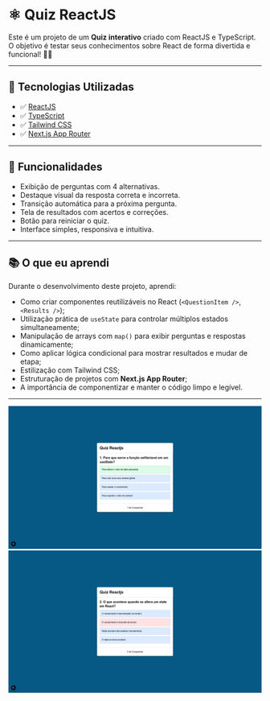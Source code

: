# ⚛️ Quiz ReactJS

Este é um projeto de um **Quiz interativo** criado com ReactJS e TypeScript. O objetivo é testar seus conhecimentos sobre React de forma divertida e funcional! 🧠✨

---

## 🚀 Tecnologias Utilizadas

- ✅ [ReactJS](https://react.dev/)
- ✅ [TypeScript](https://www.typescriptlang.org/)
- ✅ [Tailwind CSS](https://tailwindcss.com/)
- ✅ [Next.js App Router](https://nextjs.org/docs/app)

---

## 🧩 Funcionalidades

- Exibição de perguntas com 4 alternativas.
- Destaque visual da resposta correta e incorreta.
- Transição automática para a próxima pergunta.
- Tela de resultados com acertos e correções.
- Botão para reiniciar o quiz.
- Interface simples, responsiva e intuitiva.

---

## 📚 O que eu aprendi

Durante o desenvolvimento deste projeto, aprendi:

- Como criar componentes reutilizáveis no React (`<QuestionItem />`, `<Results />`);
- Utilização prática de `useState` para controlar múltiplos estados simultaneamente;
- Manipulação de arrays com `map()` para exibir perguntas e respostas dinamicamente;
- Como aplicar lógica condicional para mostrar resultados e mudar de etapa;
- Estilização com Tailwind CSS;
- Estruturação de projetos com **Next.js App Router**;
- A importância de componentizar e manter o código limpo e legível.

---

![1ª questão](assets/quest_1.png)
![2ª questão](assets/quest_2.png)
